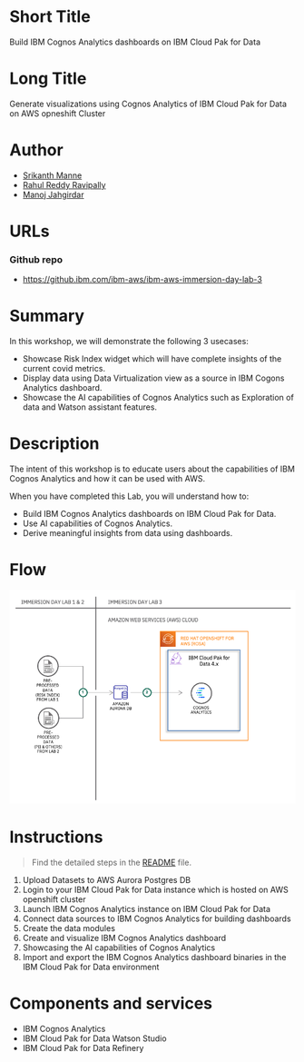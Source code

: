 # Short Title

Build IBM Cognos Analytics dashboards on IBM Cloud Pak for Data

# Long Title

Generate visualizations using Cognos Analytics of IBM Cloud Pak for Data on AWS opneshift Cluster

# Author


* [Srikanth Manne](https://developer.ibm.com/profiles/srikanth.manne)
* [Rahul Reddy Ravipally](https://developer.ibm.com/profiles/raravi86)
* [Manoj Jahgirdar](https://developer.ibm.com/profiles/manoj.jahgirdar)

# URLs

### Github repo

* https://github.ibm.com/ibm-aws/ibm-aws-immersion-day-lab-3

# Summary

In this workshop, we will demonstrate the following 3 usecases:

 * Showcase Risk Index widget which will have complete insights of the current covid metrics.
 * Display data using Data Virtualization view as a source in IBM Cogons Analytics dashboard.
 * Showcase the AI capabilities of Cognos Analytics such as Exploration of data and Watson assistant features.

# Description

The intent of this workshop is to educate users about the capabilities of IBM Cognos Analytics and how it can be used with AWS.

When you have completed this Lab, you will understand how to:

 * Build IBM Cognos Analytics dashboards on IBM Cloud Pak for Data.
 * Use AI capabilities of Cognos Analytics.
 * Derive meaningful insights from data using dashboards.


# Flow

![architecture](doc/source/images/architecture-lab3.png)


# Instructions

> Find the detailed steps in the [README](https://github.ibm.com/ibm-aws/ibm-aws-immersion-day-lab-3/blob/main/README.md) file.

1. Upload Datasets to AWS Aurora Postgres DB
2. Login to your IBM Cloud Pak for Data instance which is hosted on AWS openshift cluster
3. Launch IBM Cognos Analytics instance on IBM Cloud Pak for Data
4. Connect data sources to IBM Cognos Analytics for building dashboards
5. Create the data modules
6. Create and visualize IBM Cognos Analytics dashboard
7. Showcasing the AI capabilities of Cognos Analytics
8. Import and export the IBM Cognos Analytics dashboard binaries in the IBM Cloud Pak for Data environment

# Components and services

* IBM Cognos Analytics
* IBM Cloud Pak for Data Watson Studio
* IBM Cloud Pak for Data Refinery
